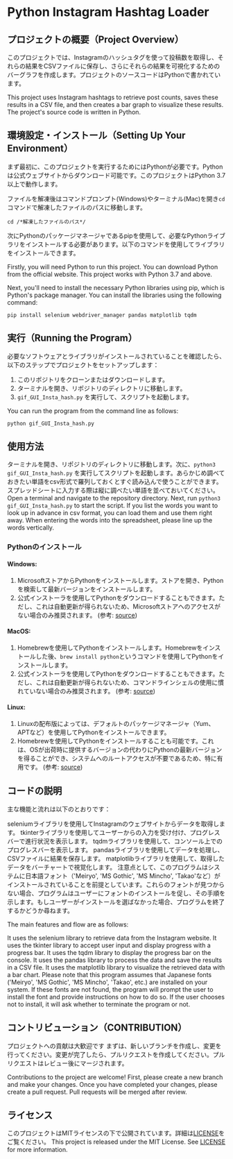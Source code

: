 # Python Instagram Hashtag Loader





## プロジェクトの概要（Project Overview）
このプロジェクトでは、Instagramのハッシュタグを使って投稿数を取得し、それらの結果をCSVファイルに保存し、さらにそれらの結果を可視化するためのバーグラフを作成します。プロジェクトのソースコードはPythonで書かれています。

This project uses Instagram hashtags to retrieve post counts, saves these results in a CSV file, and then creates a bar graph to visualize these results. The project's source code is written in Python.





## 環境設定・インストール（Setting Up Your Environment）
まず最初に、このプロジェクトを実行するためにはPythonが必要です。Pythonは公式ウェブサイトからダウンロード可能です。このプロジェクトはPython 3.7以上で動作します。

ファイルを解凍後はコマンドプロンプト(Windows)やターミナル(Mac)を開き`cd`コマンドで解凍したファイルのパスに移動します。
```
cd /*解凍したファイルのパス*/
```

次にPythonのパッケージマネージャであるpipを使用して、必要なPythonライブラリをインストールする必要があります。以下のコマンドを使用してライブラリをインストールできます。

Firstly, you will need Python to run this project. You can download Python from the official website. This project works with Python 3.7 and above.

Next, you'll need to install the necessary Python libraries using pip, which is Python's package manager. You can install the libraries using the following command:

```
pip install selenium webdriver_manager pandas matplotlib tqdm
```




## 実行（Running the Program）
必要なソフトウェアとライブラリがインストールされていることを確認したら、以下のステップでプロジェクトをセットアップします：

1. このリポジトリをクローンまたはダウンロードします。
2. ターミナルを開き、リポジトリのディレクトリに移動します。
3. `gif_GUI_Insta_hash.py` を実行して、スクリプトを起動します。

You can run the program from the command line as follows:

```
python gif_GUI_Insta_hash.py
```

## 使用方法
ターミナルを開き、リポジトリのディレクトリに移動します。次に、`python3 gif_GUI_Insta_hash.py` を実行してスクリプトを起動します。あらかじめ調べておきたい単語をcsv形式で羅列しておくとすぐ読み込んで使うことができます。スプレッドシートに入力する際は縦に調べたい単語を並べておいてください。
Open a terminal and navigate to the repository directory. Next, run `python3 gif_GUI_Insta_hash.py` to start the script. If you list the words you want to look up in advance in csv format, you can load them and use them right away. When entering the words into the spreadsheet, please line up the words vertically.


### Pythonのインストール

#### Windows:
1. MicrosoftストアからPythonをインストールします。ストアを開き、Pythonを検索して最新バージョンをインストールします。
2. 公式インストーラを使用してPythonをダウンロードすることもできます。ただし、これは自動更新が得られないため、Microsoftストアへのアクセスがない場合のみ推奨されます。 (参考: [source](https://python.land/installing-python/))

#### MacOS:
1. Homebrewを使用してPythonをインストールします。Homebrewをインストールした後、`brew install python`というコマンドを使用してPythonをインストールします。
2. 公式インストーラを使用してPythonをダウンロードすることもできます。ただし、これは自動更新が得られないため、コマンドラインシェルの使用に慣れていない場合のみ推奨されます。 (参考: [source](https://python.land/installing-python/))

#### Linux:
1. Linuxの配布版によっては、デフォルトのパッケージマネージャ（Yum、APTなど）を使用してPythonをインストールできます。
2. Homebrewを使用してPythonをインストールすることも可能です。これは、OSが出荷時に提供するバージョンの代わりにPythonの最新バージョンを得ることができ、システムへのルートアクセスが不要であるため、特に有用です。 (参考: [source](https://python.land/installing-python/))




## コードの説明
主な機能と流れは以下のとおりです：

seleniumライブラリを使用してInstagramのウェブサイトからデータを取得します。
tkinterライブラリを使用してユーザーからの入力を受け付け、プログレスバーで進行状況を表示します。
tqdmライブラリを使用して、コンソール上でのプログレスバーを表示します。
pandasライブラリを使用してデータを処理し、CSVファイルに結果を保存します。
matplotlibライブラリを使用して、取得したデータをバーチャートで視覚化します。
注意点として、このプログラムはシステムに日本語フォント（'Meiryo', 'MS Gothic', 'MS Mincho', 'Takao'など）がインストールされていることを前提としています。これらのフォントが見つからない場合、プログラムはユーザーにフォントのインストールを促し、その手順を示します。もしユーザーがインストールを選ばなかった場合、プログラムを終了するかどうか尋ねます。



The main features and flow are as follows:

It uses the selenium library to retrieve data from the Instagram website.
It uses the tkinter library to accept user input and display progress with a progress bar.
It uses the tqdm library to display the progress bar on the console.
It uses the pandas library to process the data and save the results in a CSV file.
It uses the matplotlib library to visualize the retrieved data with a bar chart.
Please note that this program assumes that Japanese fonts ('Meiryo', 'MS Gothic', 'MS Mincho', 'Takao', etc.) are installed on your system. If these fonts are not found, the program will prompt the user to install the font and provide instructions on how to do so. If the user chooses not to install, it will ask whether to terminate the program or not.

## コントリビューション（CONTRIBUTION）
プロジェクトへの貢献は大歓迎です
まずは、新しいブランチを作成し、変更を行ってください。変更が完了したら、プルリクエストを作成してください。プルリクエストはレビュー後にマージされます。


Contributions to the project are welcome!
First, please create a new branch and make your changes. Once you have completed your changes, please create a pull request. Pull requests will be merged after review.


## ライセンス
このプロジェクトはMITライセンスの下で公開されています。詳細は[LICENSE](LICENSE)をご覧ください。
This project is released under the MIT License. See [LICENSE](LICENSE) for more information.
